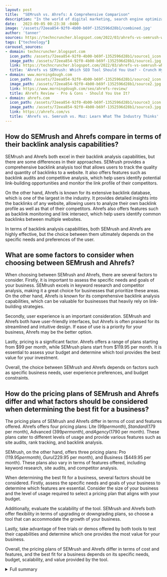 ```yaml
---
layout: post
title:  "SEMrush vs. Ahrefs: A Comprehensive Comparison"
description: "In the world of digital marketing, search engine optimization (SEO) plays a pivotal role in driving organic traffic and improving online visibility. Two popular SEO tools that have gained significant attention in recent years are SEMrush and Ahrefs. Both tools offer a wide range of features and capabilities that help marketers and SEO professionals in their efforts. In this article, we will provide a comprehensive comparison of SEMrush and Ahrefs to help readers choose the best tool for their needs."
date:   2023-09-05 00:23:38 -0400
image: '/assets/72eea854-92f0-4b00-b69f-1352596d28b1/combined.jpg'
author: 'tanner'
sources: https://techncruncher.blogspot.com/2022/03/ahrefs-vs-semrush-which-seo-tool-should.html https://www.getapp.com/marketing-software/a/semrush/reviews/ https://www.morningdough.com/seo/ahrefs-review/ https://ahrefs.com/vs https://ahrefs.com/vs https://backlinko.com/ahrefs-vs-semrush
tags: ["technology"]
carousel_sources:
- domain: techncruncher.blogspot.com
  icon_path: /assets/72eea854-92f0-4b00-b69f-1352596d28b1/source1_icon.jpg
  image_path: /assets/72eea854-92f0-4b00-b69f-1352596d28b1/source1.jpg
  link: https://techncruncher.blogspot.com/2022/03/ahrefs-vs-semrush-which-seo-tool-should.html
  title: 'Ahrefs vs SEMrush: Which SEO Tool Should You Use? - Crunch Hype'
- domain: www.morningdough.com
  icon_path: /assets/72eea854-92f0-4b00-b69f-1352596d28b1/source2_icon.jpg
  image_path: /assets/72eea854-92f0-4b00-b69f-1352596d28b1/source2.jpg
  link: https://www.morningdough.com/seo/ahrefs-review/
  title: Ahrefs Review - Pro & Cons - Should You Use It?
- domain: ahrefs.com
  icon_path: /assets/72eea854-92f0-4b00-b69f-1352596d28b1/source3_icon.jpg
  image_path: /assets/72eea854-92f0-4b00-b69f-1352596d28b1/source3.jpg
  link: https://ahrefs.com/vs
  title: 'Ahrefs vs. Semrush vs. Moz: Learn What The Industry Thinks'
---
```


## How do SEMrush and Ahrefs compare in terms of their backlink analysis capabilities?
SEMrush and Ahrefs both excel in their backlink analysis capabilities, but there are some differences in their approaches. SEMrush provides a comprehensive backlink analysis tool that allows users to track the quality and quantity of backlinks to a website. It also offers features such as backlink audits and competitive analysis, which help users identify potential link-building opportunities and monitor the link profile of their competitors.

On the other hand, Ahrefs is known for its extensive backlink database, which is one of the largest in the industry. It provides detailed insights into the backlinks of any website, allowing users to analyze their own backlink profile as well as that of their competitors. Ahrefs also offers features such as backlink monitoring and link intersect, which help users identify common backlinks between multiple websites.

In terms of backlink analysis capabilities, both SEMrush and Ahrefs are highly effective, but the choice between them ultimately depends on the specific needs and preferences of the user.

## What are some factors to consider when choosing between SEMrush and Ahrefs?
When choosing between SEMrush and Ahrefs, there are several factors to consider. Firstly, it is important to assess the specific needs and goals of your business. SEMrush excels in keyword research and competitor analysis, making it a great choice for businesses that prioritize these areas. On the other hand, Ahrefs is known for its comprehensive backlink analysis capabilities, which can be valuable for businesses that heavily rely on link-building strategies.

Secondly, user experience is an important consideration. SEMrush and Ahrefs both have user-friendly interfaces, but Ahrefs is often praised for its streamlined and intuitive design. If ease of use is a priority for your business, Ahrefs may be the better option.

Lastly, pricing is a significant factor. Ahrefs offers a range of plans starting from $99 per month, while SEMrush plans start from $119.95 per month. It is essential to assess your budget and determine which tool provides the best value for your investment.

Overall, the choice between SEMrush and Ahrefs depends on factors such as specific business needs, user experience preferences, and budget constraints.

## How do the pricing plans of SEMrush and Ahrefs differ and what factors should be considered when determining the best fit for a business?
The pricing plans of SEMrush and Ahrefs differ in terms of cost and features offered. Ahrefs offers four pricing plans: Lite ($99 per month), Standard ($179 per month), Advanced ($399 per month), and Agency ($1790 per month). These plans cater to different levels of usage and provide various features such as site audits, rank tracking, and backlink analysis.

SEMrush, on the other hand, offers three pricing plans: Pro ($119.95 per month), Guru ($229.95 per month), and Business ($449.95 per month). These plans also vary in terms of features offered, including keyword research, site audits, and competitor analysis.

When determining the best fit for a business, several factors should be considered. Firstly, assess the specific needs and goals of your business to determine which features are essential. Consider the size of your business and the level of usage required to select a pricing plan that aligns with your budget.

Additionally, evaluate the scalability of the tool. SEMrush and Ahrefs both offer flexibility in terms of upgrading or downgrading plans, so choose a tool that can accommodate the growth of your business.

Lastly, take advantage of free trials or demos offered by both tools to test their capabilities and determine which one provides the most value for your business.

Overall, the pricing plans of SEMrush and Ahrefs differ in terms of cost and features, and the best fit for a business depends on its specific needs, budget, scalability, and value provided by the tool.

<details>
  <summary>Full summary</summary>
SEMrush vs. Ahrefs: A Comprehensive Comparison<br><br>Introduction<br><br>In the world of digital marketing, search engine optimization (SEO) plays a pivotal role in driving organic traffic and improving online visibility. Two popular SEO tools that have gained significant attention in recent years are SEMrush and Ahrefs. Both tools offer a wide range of features and capabilities that help marketers and SEO professionals in their efforts. In this article, we will provide a comprehensive comparison of SEMrush and Ahrefs to help readers choose the best tool for their needs.<br><br>Features and Capabilities<br><br>SEMrush is a popular SEO tool with a wide range of features. One of its standout features is the SEO Keyword Magic tool, which offers over 20 billion Google-approved keywords. On the other hand, Ahrefs is a leading SEO platform with a keyword index of over 10.3 billion keywords.<br><br>User Interface and Navigation<br><br>Both tools have user-friendly dashboards, but Ahrefs is often praised for its less cluttered and easier-to-navigate interface. This can be beneficial for users who prefer a streamlined and intuitive user experience.<br><br>Rank Tracking<br><br>Ahrefs Rank Tracker and SEMrush Position Tracking are two tools used to track search engine rankings. Both tools provide valuable insights into keyword rankings and SERP (Search Engine Results Page) performance.<br><br>Keyword Research<br><br>Both tools offer comprehensive keyword research features. SEMrush provides more keyword suggestions, making it a preferred choice for users who prioritize generating a vast pool of keyword ideas for their SEO strategies.<br><br>Competitor Analysis<br><br>SEMrush and Ahrefs both offer competitor analysis tools. However, SEMrush provides more dedicated features in this area, giving users a deeper understanding of their competitors' strategies and tactics.<br><br>Pricing<br><br>When it comes to pricing, Ahrefs offers a range of plans starting from $99 to $1790 per month. On the other hand, SEMrush offers plans ranging from $119.95 to $449.95 per month. The pricing plans of both tools cater to different budgets and business sizes.<br><br>Conclusion<br><br>In conclusion, SEMrush and Ahrefs are two powerful SEO tools that provide a wide range of features and capabilities. SEMrush excels in its keyword research capabilities and competitor analysis features, while Ahrefs is praised for its user-friendly interface and comprehensive backlink analysis. Ultimately, the choice between SEMrush and Ahrefs depends on individual preferences, specific needs, and budget constraints. Regardless of the tool chosen, both SEMrush and Ahrefs can significantly enhance SEO efforts and help drive organic traffic and improve online visibility.<br><br>References:<br><br>1. AHrefs Review – Pro & Cons – Should You Use It?<br>2. Comparison of AHref and SEMrush<br>3. Article on analyzing search engine results pages (SERPs)<br>4. Article about analyzing search engine results page (SERP) for rankings and keyword similarities<br>5. Article comparing SEMrush and Ahrefs SEO tools
</details>
